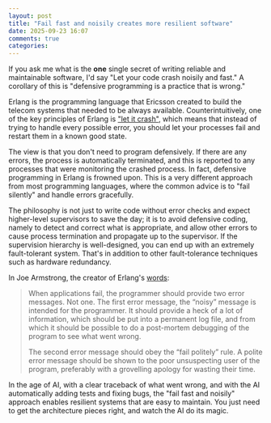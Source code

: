 ```yaml
---
layout: post
title: "Fail fast and noisily creates more resilient software"
date: 2025-09-23 16:07
comments: true
categories: 
---
```


If you ask me what is the **one** single secret of writing reliable and
maintainable software, I'd say "Let your code crash noisily and fast." A
corollary of this is "defensive programming is a practice that is wrong."

Erlang is the programming language that Ericsson created to build the telecom
systems that needed to be always available. Counterintuitively, one of the key
principles of Erlang is ["let it crash"](https://wiki.c2.com/?LetItCrash),
which means that instead of trying to handle every possible error, you should
let your processes fail and restart them in a known good state.

The view is that you don't need to program defensively. If there are any
errors, the process is automatically terminated, and this is reported to any
processes that were monitoring the crashed process. In fact, defensive
programming in Erlang is frowned upon. This is a very different approach from
most programming languages, where the common advice is to "fail silently" and
handle errors gracefully. 

The philosophy is not just to write code without error checks and expect
higher-level supervisors to save the day; it is to avoid defensive coding,
namely to detect and correct what is appropriate, and allow other errors to
cause process termination and propagate up to the supervisor. If the
supervision hierarchy is well-designed, you can end up with an extremely
fault-tolerant system. That's in addition to other fault-tolerance techniques
such as hardware redundancy.

In Joe Armstrong, the creator of Erlang's [words](https://joearms.github.io/published/2013-04-28-Fail-fast-noisely-and-politely.html):

> When applications fail, the programmer should provide two error messages. Not
> one. The first error message, the “noisy” message is intended for the
> programmer. It should provide a heck of a lot of information, which should be
> put into a permanent log file, and from which it should be possible to do a
> post-mortem debugging of the program to see what went wrong.
>
> The second error message should obey the “fail politely” rule. A polite error
> message should be shown to the poor unsuspecting user of the program,
> preferably with a grovelling apology for wasting their time.

In the age of AI, with a clear traceback of what went wrong, and with the AI
automatically adding tests and fixing bugs, the "fail fast and noisily"
approach enables resilient systems that are easy to maintain. You just need to
get the architecture pieces right, and watch the AI do its magic.
